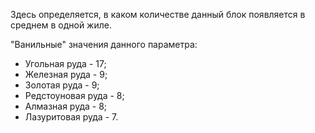 Здесь определяется, в каком количестве данный блок появляется в среднем в одной жиле.

"Ванильные" значения данного параметра:

* Угольная руда - 17;
* Железная руда - 9;
* Золотая руда - 9;
* Редстоуновая руда - 8;
* Алмазная руда - 8;
* Лазуритовая руда - 7.